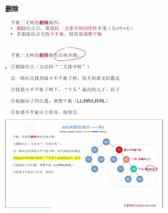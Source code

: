 



## 删除
![输入图片说明](/imgs/2025-07-27/65ml2aXwMNw4IvyO.png)
![输入图片说明](/imgs/2025-07-27/F0X0N0c9O2pOYiGh.png)
<!--stackedit_data:
eyJoaXN0b3J5IjpbMjAxMTUwNzg5MF19
-->